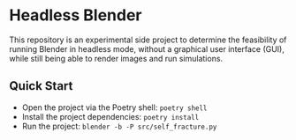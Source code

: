 # Headless Blender

This repository is an experimental side project to determine the feasibility of running Blender in headless mode, without a graphical user interface (GUI), while still being able to render images and run simulations.

## Quick Start

- Open the project via the Poetry shell: `poetry shell`
- Install the project dependencies: `poetry install`
- Run the project: `blender -b -P src/self_fracture.py`
